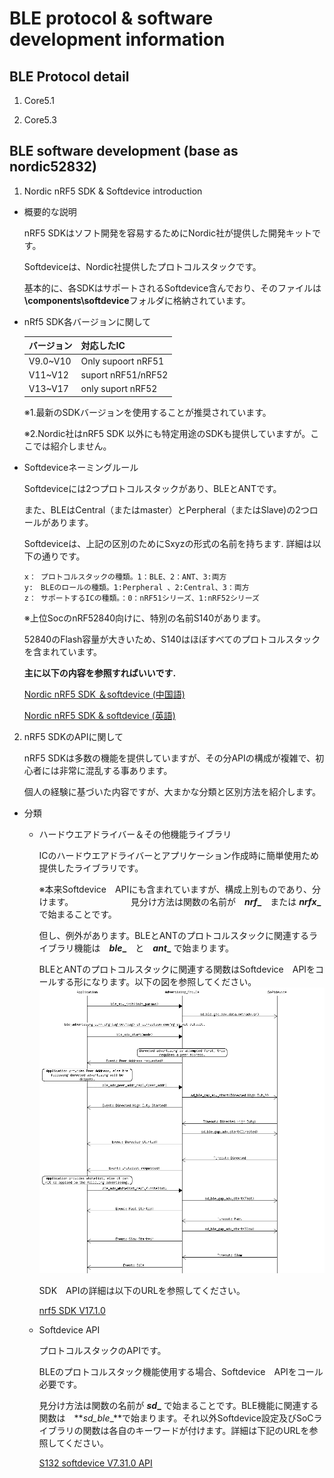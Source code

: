 # BLE protocol & software development information

## BLE Protocol detail
  1. Core5.1

  1. Core5.3

## BLE software development (base as nordic52832)

  1. Nordic nRF5 SDK & Softdevice introduction

  * 概要的な説明

      nRF5 SDKはソフト開発を容易するためにNordic社が提供した開発キットです。
    
      Softdeviceは、Nordic社提供したプロトコルスタックです。
    
      基本的に、各SDKはサポートされるSoftdevice含んでおり、そのファイルは **\components\softdevice**フォルダに格納されています。

  * nRf5 SDK各バージョンに関して

     | バージョン | 対応したIC |
     |----------|----------|
     | V9.0~V10  | Only supoort nRF51|
     | V11~V12 | suport nRF51/nRF52 |
     | V13~V17 | only suport nRF52 |
    
      ※1.最新のSDKバージョンを使用することが推奨されています。

      ※2.Nordic社はnRF5 SDK 以外にも特定用途のSDKも提供していますが。ここでは紹介しません。

  * Softdeviceネーミングルール

      Softdeviceには2つプロトコルスタックがあり、BLEとANTです。

      また、BLEはCentral（またはmaster）とPerpheral（またはSlave)の2つロールがあります。
  
      Softdeviceは、上記の区別のためにSxyzの形式の名前を持ちます.
      詳細は以下の通りです。

        x： プロトコルスタックの種類。1：BLE、2：ANT、3:両方
        y:　BLEのロールの種類。1:Perpheral 、2:Central、3：両方
        z： サポートするICの種類。：0：nRF51シリーズ、1:nRF52シリーズ

      ※上位SocのnRF52840向けに、特別の名前S140があります。
      
       52840のFlash容量が大きいため、S140はほぼすべてのプロトコルスタックを含まれています。

    **主に以下の内容を参照すればいいです.** 

    [Nordic nRF5 SDK ＆softdevice \(中国語)](https://www.cnblogs.com/iini/p/9095551.html)

    [Nordic nRF5 SDK & softdevice \(英語)](https://devzone.nordicsemi.com/guides/short-range-guides/b/getting-started/posts/introduction-to-nordic-nrf5-sdk-and-softdevice) 
  2. nRF5 SDKのAPIに関して

     nRF5 SDKは多数の機能を提供していますが、その分APIの構成が複雑で、初心者には非常に混乱する事あります。
    
     個人の経験に基づいた内容ですが、大まかな分類と区別方法を紹介します。
     
  * 分類
    
    - ハードウエアドライバー＆その他機能ライブラリ

      ICのハードウエアドライバーとアプリケーション作成時に簡単使用ため提供したライブラリです。
      
      ※本来Softdevice　APIにも含まれていますが、構成上別ものであり、分けます。
　　　
　　　見分け方法は関数の名前が　**_nrf__**　または **_nrfx__** で始まることです。
    
      但し、例外があります。BLEとANTのプロトコルスタックに関連するライブラリ機能は　**_ble__**　と　**_ant__** で始まります。
      
      BLEとANTのプロトコルスタックに関連する関数はSoftdevice　APIをコールする形になります。以下の図を参照してください。
    　![BLE advertising message sequence](image/BLE_advertising_msg_seq.png)
    
      SDK　APIの詳細は以下のURLを参照してください。

       [nrf5 SDK V17.1.0](https://infocenter.nordicsemi.com/topic/struct_sdk/struct/sdk_nrf5_latest.html) 


    - Softdevice API

      プロトコルスタックのAPIです。

      BLEのプロトコルスタック機能使用する場合、Softdevice　APIをコール必要です。
    
      見分け方法は関数の名前が **_sd__** で始まることです。BLE機能に関連する関数は　**_sd_ble__**で始まります。それ以外Softdevice設定及びSoCライブラリの関数は各自のキーワードが付けます。詳細は下記のURLを参照してください。

       [S132 softdevice V7.31.0 API](https://infocenter.nordicsemi.com/index.jsp?topic=%2Fcom.nordic.infocenter.s132.api.v7.2.0%2Findex.html)


    　
  　
  　
